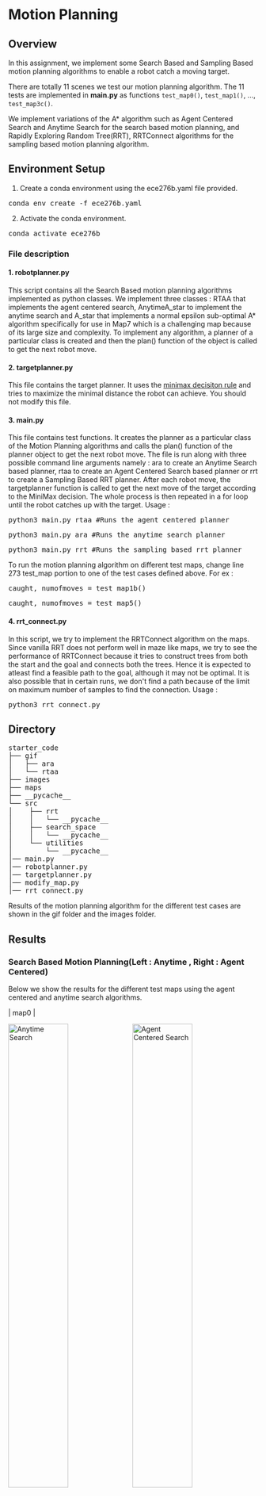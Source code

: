 # Motion Planning 

## Overview
In this assignment, we implement some Search Based and Sampling Based motion planning algorithms to enable a robot catch a moving target. 

There are totally 11 scenes we test our motion planning algorithm. The 11 tests are implemented in **main.py** as functions `test_map0()`, `test_map1()`, ..., `test_map3c()`.

We implement variations of the A* algorithm such as Agent Centered Search and Anytime Search for the search based motion planning, and Rapidly Exploring Random Tree(RRT), RRTConnect algorithms for the sampling based motion planning algorithm. 

## Environment Setup

1. Create a conda environment using the ece276b.yaml file provided. 
<pre>conda env create -f ece276b.yaml </pre>
2. Activate the conda environment. 
<pre>conda activate ece276b </pre>

### File description

#### 1. robotplanner.py
This script contains all the Search Based motion planning algorithms implemented as python classes. We implement three classes : RTAA that implements the agent centered search, AnytimeA_star to implement the anytime search and A_star that implements a normal epsilon sub-optimal A* algorithm specifically for use in Map7 which is a challenging map because of its large size and complexity. To implement any algorithm, a planner of a particular class is created and then the plan() function of the object is called to get the next robot move. 

#### 2. targetplanner.py

This file contains the target planner. It uses the [minimax decisiton rule](https://en.wikipedia.org/wiki/Minimax) and tries to maximize the minimal distance the robot can achieve. You should not modify this file.

#### 3. main.py

This file contains test functions. It creates the planner as a particular  class of the Motion Planning algorithms and calls the plan() function of the planner object to get the next robot move. The file is run along with three possible command line arguments namely : ara to create an Anytime Search based planner, rtaa to create an Agent Centered Search based planner or rrt to create a Sampling Based RRT planner. After each robot move, the targetplanner function is called to get the next move of the target according to the MiniMax decision. The whole process is then repeated in a for loop until the robot catches up with the target. 
Usage : 
<pre>python3 main.py rtaa #Runs the agent centered planner</pre>
<pre>python3 main.py ara #Runs the anytime search planner</pre>
<pre>python3 main.py rrt #Runs the sampling based rrt planner</pre>

To run the motion planning algorithm on different test maps, change line 273 test_map portion to one of the test cases defined above. For ex :
<pre>caught, numofmoves = test_map1b()</pre>
<pre>caught, numofmoves = test_map5()</pre>

#### 4. rrt_connect.py
In this script, we try to implement the RRTConnect algorithm on the maps. Since vanilla RRT does not perform well in maze like maps, we try to see the performance of RRTConnect because it tries to construct trees from both the start and the goal and connects both the trees. Hence it is expected to atleast find a feasible path to the goal, although it may not be optimal. It is also possible that in certain runs, we don't find a path because of the limit on maximum number of samples to find the connection. 
Usage : 
<pre>python3 rrt_connect.py</pre>

## Directory
<pre>
starter_code
├── gif
│   ├── ara
│   └── rtaa
├── images
├── maps
├── __pycache__
└── src
│    ├── rrt
│    │   └── __pycache__
│    ├── search_space
│    │   └── __pycache__
│    └── utilities
│        └── __pycache__
│── main.py
│── robotplanner.py
│── targetplanner.py
│── modify_map.py
│── rrt_connect.py
</pre>
Results of the motion planning algorithm for the different test cases are shown in the gif folder and the images folder. 

## Results
### Search Based Motion Planning(Left : Anytime , Right : Agent Centered)

Below we show the results for the different test maps using the agent centered and anytime search algorithms. 

| map0 |
<p float='left'>
<img src="gif/ara/map0.gif" width="49%" title="Anytime Search"> 
<img src="gif/rtaa/map0.gif" width="49%" title="Agent Centered Search">
</p>

| map1 |
<p float='left'>
<img src="gif/ara/map1.gif" width="49%" title="Anytime Search"> 
<img src="gif/rtaa/map1.gif" width="49%" title="Agent Centered Search">
</p>

| map1b |
<p float='left'>
<img src="gif/ara/map1b.gif" width="49%" title="Anytime Search"> 
<img src="gif/rtaa/map1b.gif" width="49%" title="Agent Centered Search">
</p>
| map2 |
<p float='left'>
<img src="gif/ara/map2.gif" width="49%" title="Anytime Search"> 
<img src="gif/rtaa/map2.gif" width="49%" title="Agent Centered Search">
</p>
| map3 |
<p float='left'>
<img src="gif/ara/map3.gif" width="49%" title="Anytime Search"> 
<img src="gif/rtaa/map3.gif" width="49%" title="Agent Centered Search">
</p>
| map3b |
<p float='left'>
<img src="gif/ara/map3b.gif" width="49%" title="Anytime Search"> 
<img src="gif/rtaa/map3b.gif" width="49%" title="Agent Centered Search">
</p>
| map3c |
<p float='left'>
<img src="gif/ara/map3c.gif" width="49%" title="Anytime Search"> 
<img src="gif/rtaa/map3c.gif" width="49%" title="Agent Centered Search">
</p>
| map4 |
<p float='left'>
<img src="gif/ara/map4.gif" width="49%" title="Anytime Search"> 
<img src="gif/rtaa/map4.gif" width="49%" title="Agent Centered Search">
</p>
| map5 |
<p float='left'>
<img src="gif/ara/map5.gif" width="49%" title="Anytime Search"> 
<img src="gif/rtaa/map5.gif" width="49%" title="Agent Centered Search">
</p>
| map6 |
<p float='left'>
<img src="gif/ara/map6.gif" width="49%" title="Anytime Search"> 
<img src="gif/rtaa/map6.gif" width="49%" title="Agent Centered Search">
</p>

For Map7, we got the epsilon sub-optimal A* algorithm working but were not able to make the Agent Centered Search work properly.

| map7 |
<p align='center'>
<img src="gif/map7_special.gif" title="Anytime Search"> 
</p>

### Sampling Based Motion Planning(RRTConnect)
Finally, we present some results obtained by using the RRTConnect algorithm. It is able to find paths in complex maps like 3b and 1b that simple RRT was not able to find, but the path is not optimal. 

| map0 |
<p align='center'>
<img src="gif/rrt_connect/map0.gif" width = "500"> 
</p>

| map1 |
<p align='center'>
<img src="gif/rrt_connect/map1.gif" width = "500"> 
</p>

| map1b |
<p align='center'>
<img src="gif/rrt_connect/map1b.gif" width = "500"> 
</p>

| map2 |
<p align='center'>
<img src="gif/rrt_connect/map2.gif" width = "500"> 
</p>

| map3 |
<p align='center'>
<img src="gif/rrt_connect/map3.gif" width = "500"> 
</p>

| map3b |
<p align='center'>
<img src="gif/rrt_connect/map3b.gif" width = "500"> 
</p>

| map4 |
<p align='center'>
<img src="gif/rrt_connect/map4.gif" width = "500"> 
</p>

| map5 |
<p align='center'>
<img src="gif/rrt_connect/map5.gif" width = "500"> 
</p>

| map6 |
<p align='center'>
<img src="gif/rrt_connect/map6.gif" width = "500"> 
</p>